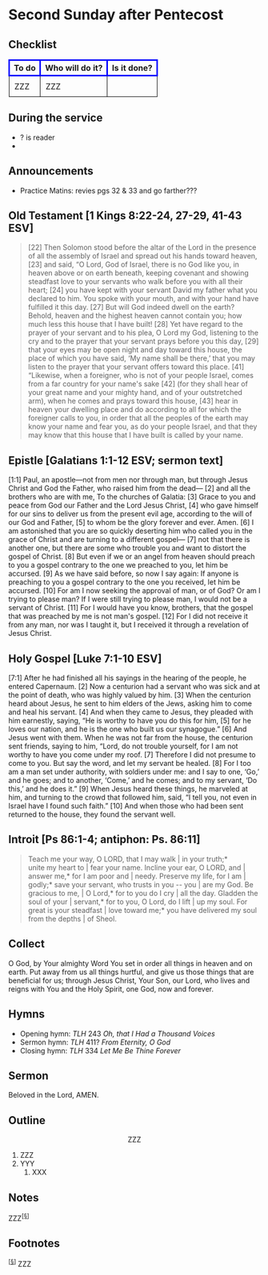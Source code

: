 <head>
<meta charset="utf-8">
<style>
th { text-align: center; font-weight: bold; vertical-align: baseline; border: 3px solid blue; }
td { border: 1px solid black; padding: 10px; }
.h { visibility: hidden; }
</style>
<title>sermon</title>
</head>

# Second Sunday after Pentecost

## Checklist

<table>
<tr>
<th>To do</th><th>Who will do it?</th><th>Is it done?</th>
</tr>
<tr>
<td>ZZZ</td><td>ZZZ</td><td></td>
</tr>
</table>

## During the service

* ? is reader
* 

## Announcements

* Practice Matins: revies pgs 32 & 33 and go farther???

## Old Testament [1 Kings 8:22-24, 27-29, 41-43 ESV]

> [22] Then Solomon stood before the altar of the Lord in the presence of all the assembly of Israel and spread out his hands toward heaven, [23] and said, “O Lord, God of Israel, there is no God like you, in heaven above or on earth beneath, keeping covenant and showing steadfast love to your servants who walk before you with all their heart; [24] you have kept with your servant David my father what you declared to him. You spoke with your mouth, and with your hand have fulfilled it this day.
[27] But will God indeed dwell on the earth? Behold, heaven and the highest heaven cannot contain you; how much less this house that I have built! [28] Yet have regard to the prayer of your servant and to his plea, O Lord my God, listening to the cry and to the prayer that your servant prays before you this day, [29] that your eyes may be open night and day toward this house, the place of which you have said, ‘My name shall be there,’ that you may listen to the prayer that your servant offers toward this place.
[41] “Likewise, when a foreigner, who is not of your people Israel, comes from a far country for your name's sake [42] (for they shall hear of your great name and your mighty hand, and of your outstretched arm), when he comes and prays toward this house, [43] hear in heaven your dwelling place and do according to all for which the foreigner calls to you, in order that all the peoples of the earth may know your name and fear you, as do your people Israel, and that they may know that this house that I have built is called by your name.
	
## Epistle [Galatians 1:1-12 ESV; sermon text]

[1:1] Paul, an apostle—not from men nor through man, but through Jesus Christ and God the Father, who raised him from the dead— [2] and all the brothers who are with me,
To the churches of Galatia:
[3] Grace to you and peace from God our Father and the Lord Jesus Christ, [4] who gave himself for our sins to deliver us from the present evil age, according to the will of our God and Father, [5] to whom be the glory forever and ever. Amen.
[6] I am astonished that you are so quickly deserting him who called you in the grace of Christ and are turning to a different gospel— [7] not that there is another one, but there are some who trouble you and want to distort the gospel of Christ. [8] But even if we or an angel from heaven should preach to you a gospel contrary to the one we preached to you, let him be accursed. [9] As we have said before, so now I say again: If anyone is preaching to you a gospel contrary to the one you received, let him be accursed.
[10] For am I now seeking the approval of man, or of God? Or am I trying to please man? If I were still trying to please man, I would not be a servant of Christ.
[11] For I would have you know, brothers, that the gospel that was preached by me is not man's gospel. [12] For I did not receive it from any man, nor was I taught it, but I received it through a revelation of Jesus Christ.

## Holy Gospel [Luke 7:1-10 ESV]

[7:1] After he had finished all his sayings in the hearing of the people, he entered Capernaum. [2] Now a centurion had a servant who was sick and at the point of death, who was highly valued by him. [3] When the centurion heard about Jesus, he sent to him elders of the Jews, asking him to come and heal his servant. [4] And when they came to Jesus, they pleaded with him earnestly, saying, “He is worthy to have you do this for him, [5] for he loves our nation, and he is the one who built us our synagogue.” [6] And Jesus went with them. When he was not far from the house, the centurion sent friends, saying to him, “Lord, do not trouble yourself, for I am not worthy to have you come under my roof. [7] Therefore I did not presume to come to you. But say the word, and let my servant be healed. [8] For I too am a man set under authority, with soldiers under me: and I say to one, ‘Go,’ and he goes; and to another, ‘Come,’ and he comes; and to my servant, ‘Do this,’ and he does it.” [9] When Jesus heard these things, he marveled at him, and turning to the crowd that followed him, said, “I tell you, not even in Israel have I found such faith.” [10] And when those who had been sent returned to the house, they found the servant well.

## Introit [Ps 86:1-4; antiphon: Ps. 86:11]

> Teach me your way, O LORD, that I may walk | in your truth;*  
> unite my heart to | fear your name. 
> Incline your ear, O LORD, and | answer me,*
> for I am poor and | needy.
> Preserve my life, for I am | godly;*
> save your servant, who trusts in you -- you | are my God.
> Be gracious to me, | O Lord,*
> for to you do I cry | all the day.
> Gladden the soul of your | servant,*
> for to you, O Lord, do I lift | up my soul.
> For great is your steadfast | love toward me;*
> you have delivered my soul from the depths | of Sheol.


## Collect

O God,
by Your almighty Word You set in order all things in heaven and on earth.
Put away from us all things hurtful,
and give us those things that are beneficial for us;
through Jesus Christ, Your Son, our Lord,
who lives and reigns with You and the Holy Spirit,
one God, now and forever.

## Hymns

* Opening hymn: _TLH_ 243 _Oh, that I Had a Thousand Voices_
* Sermon hymn: _TLH_ 411? _From Eternity, O God_
* Closing hymn: _TLH_ 334 _Let Me Be Thine Forever_

## Sermon

Beloved in the Lord, AMEN.

## Outline

<center>ZZZ</center>

1. ZZZ
1. YYY
    1. XXX

## Notes


ZZZ<sup>[<a name="id0002" href="#ftn.id0002">§</a>]</sup>

## Footnotes

<sup>[<a name="ftn.id0002" href="#id0002">§</a>]</sup>
ZZZ
